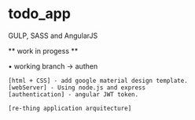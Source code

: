 # todo_app
GULP, SASS and AngularJS 

** work in progess ** 

• working branch -> authen


	[html + CSS] - add google material design template.
	[webServer] - Using node.js and express
	[authentication] - angular JWT token.

	[re-thing application arquitecture]